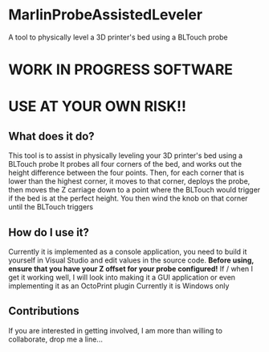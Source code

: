 # MarlinProbeAssistedLeveler
 A tool to physically level a 3D printer's bed using a BLTouch probe

# WORK IN PROGRESS SOFTWARE
# USE AT YOUR OWN RISK!!

## What does it do?
This tool is to assist in physically leveling your 3D printer's bed using a BLTouch probe
It probes all four corners of the bed, and works out the height difference between the four points.
Then, for each corner that is lower than the highest corner, it moves to that corner, deploys the probe, then moves the Z carriage down to a point where the BLTouch would trigger if the bed is at the perfect height.
You then wind the knob on that corner until the BLTouch triggers

## How do I use it?
Currently it is implemented as a console application, you need to build it yourself in Visual Studio and edit values in the source code.
**Before using, ensure that you have your Z offset for your probe configured!**
If / when I get it working well, I will look into making it a GUI application or even implementing it as an OctoPrint plugin
Currently it is Windows only


## Contributions
If you are interested in getting involved, I am more than willing to collaborate, drop me a line...
